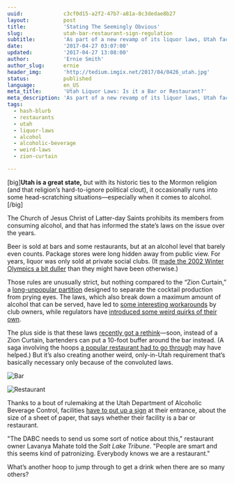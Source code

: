 ```yaml
---
uuid:             c3cf0d15-a2f2-47b7-a81a-8c3dedae8b27
layout:           post
title:            'Stating The Seemingly Obvious'
slug:             utah-bar-restaurant-sign-regulation
subtitle:         'As part of a new revamp of its liquor laws, Utah facilities now must feature a sign that tells customers whether a facility is a bar or restaurant.'
date:             '2017-04-27 03:07:00'
updated:          '2017-04-27 13:08:00'
author:           'Ernie Smith'
author_slug:      ernie
header_img:       'http://tedium.imgix.net/2017/04/0426_utah.jpg'
status:           published
language:         en_US
meta_title:       'Utah Liquor Laws: Is it a Bar or Restaurant?'
meta_description: 'As part of a new revamp of its liquor laws, Utah facilities now must feature a sign that tells customers whether a facility is a bar or restaurant.'
tags:
  - hash-blurb
  - restaurants
  - utah
  - liquor-laws
  - alcohol
  - alcoholic-beverage
  - weird-laws
  - zion-curtain

---
```


[big]**Utah is a great state,** but with its historic ties to the Mormon religion (and that religion’s hard-to-ignore political clout), it occasionally runs into some head-scratching situations—especially when it comes to alcohol.[/big]

The Church of Jesus Christ of Latter-day Saints prohibits its members from consuming alcohol, and that has informed the state’s laws on the issue over the years.

Beer is sold at bars and some restaurants, but at an alcohol level that barely even counts. Package stores were long hidden away from public view. For years, liquor was only sold at private social clubs. (It [made the 2002 Winter Olympics a bit duller](http://www.cbsnews.com/news/olympics-dry-as-a-bone/) than they might have been otherwise.)

Those rules are unusually strict, but nothing compared to the “Zion Curtain,” a [long-unpopular partition](http://articles.latimes.com/2014/feb/15/nation/la-na-utah-booze-20140216) designed to separate the cocktail production from prying eyes. The laws, which also break down a maximum amount of alcohol that can be served, have led to [some interesting workarounds](http://www.eater.com/2015/10/17/9547211/salt-lake-city-copper-common-liquor-law-utah) by club owners, while regulators have [introduced some weird quirks of their own](http://www.sltrib.com/home/4408929-155/new-eccles-theater-restaurant-will-usher).

The plus side is that these laws [recently got a rethink](https://www.ksl.com/?sid=43665263&nid=148)—soon, instead of a Zion Curtain, bartenders can put a 10-foot buffer around the bar instead. (A saga involving the hoops [a popular restaurant had to go through](http://www.latimes.com/nation/la-na-utah-zion-curtain-20161111-story.html) may have helped.) But it’s also creating another weird, only-in-Utah requirement that’s basically necessary only because of the convoluted laws.

![Bar](http://tedium.imgix.net/2017/04/0426_bar.jpg)

![Restaurant](http://tedium.imgix.net/2017/04/0426_restaurant.jpg)

Thanks to a bout of rulemaking at the Utah Department of Alcoholic Beverage Control, facilities [have to put up a sign](http://www.sltrib.com/news/5216893-155/mixed-up-about-whether-youre-in) at their entrance, about the size of a sheet of paper, that says whether their facility is a bar or restaurant. 

"The DABC needs to send us some sort of notice about this," restaurant owner Lavanya Mahate told the *Salt Lake Tribune*. "People are smart and this seems kind of patronizing. Everybody knows we are a restaurant."

What’s another hoop to jump through to get a drink when there are so many others?
